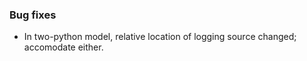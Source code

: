 <!-- Delete the sections that don't apply -->

### Bug fixes

- In two-python model, relative location of logging source changed; accomodate either.
